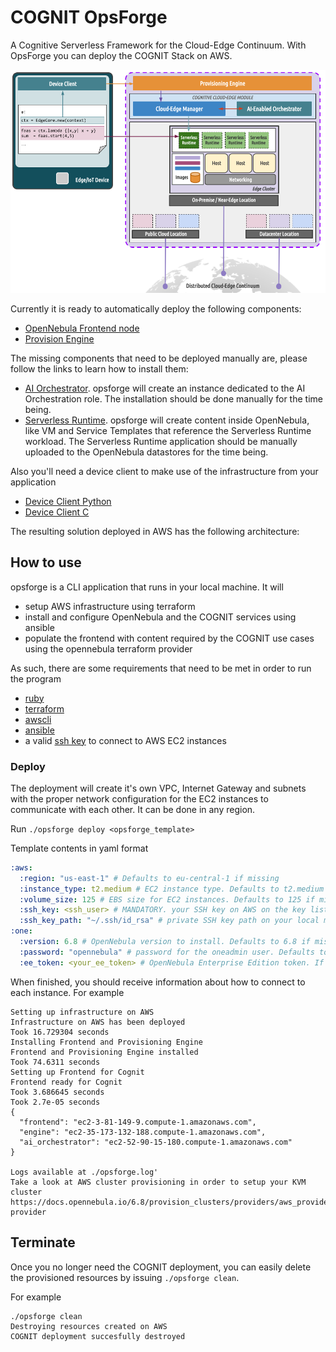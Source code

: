 # COGNIT OpsForge

A Cognitive Serverless Framework for the Cloud-Edge Continuum. With OpsForge you can deploy the COGNIT Stack on AWS.

![Alt text](images/cognit_arch.png)

Currently it is ready to automatically deploy the following components:

- [OpenNebula Frontend node](https://docs.opennebula.io/STS/installation_and_configuration/frontend_installation/overview.html)
- [Provision Engine](https://github.com/SovereignEdgeEU-COGNIT/provisioning-engine)

The missing components that need to be deployed manually are, please follow the links to learn how to install them:

- [AI Orchestrator](https://github.com/SovereignEdgeEU-COGNIT/ai-orchestrator). opsforge will create an instance dedicated to the AI Orchestration role. The installation should be done manually for the time being.
- [Serverless Runtime](https://github.com/SovereignEdgeEU-COGNIT/serverless-runtime). opsforge will create content inside OpenNebula, like VM and Service Templates that reference the Serverless Runtime workload. The Serverless Runtime application should be manually uploaded to the OpenNebula datastores for the time being.

Also you'll need a device client to make use of the infrastructure from your application

- [Device Client Python](https://github.com/SovereignEdgeEU-COGNIT/device-runtime-py)
- [Device Client C](https://github.com/SovereignEdgeEU-COGNIT/device-runtime-c)

The resulting solution deployed in AWS has the following architecture:


## How to use

opsforge is a CLI application that runs in your local machine. It will

- setup AWS infrastructure using terraform
- install and configure OpenNebula and the COGNIT services using ansible
- populate the frontend with content required by the COGNIT use cases using the opennebula terraform provider

As such, there are some requirements that need to be met in order to run the program

- [ruby](https://www.ruby-lang.org/en/documentation/installation/)
- [terraform](https://developer.hashicorp.com/terraform/install?product_intent=terraform)
- [awscli](https://docs.aws.amazon.com/cli/latest/userguide/getting-started-install.html)
- [ansible](https://docs.ansible.com/ansible/latest/installation_guide/intro_installation.html)
- a valid [ssh key](https://docs.aws.amazon.com/AWSEC2/latest/UserGuide/ec2-key-pairs.html) to connect to AWS EC2 instances

### Deploy

The deployment will create it's own VPC, Internet Gateway and subnets with the proper network configuration for the EC2 instances to communicate with each other. It can be done in any region.

Run `./opsforge deploy <opsforge_template>`

Template contents in yaml format

```yaml
:aws:
  :region: "us-east-1" # Defaults to eu-central-1 if missing
  :instance_type: t2.medium # EC2 instance type. Defaults to t2.medium if missing
  :volume_size: 125 # EBS size for EC2 instances. Defaults to 125 if missing
  :ssh_key: <ssh_user> # MANDATORY. your SSH key on AWS on the key list when creating an EC2 instance
  :ssh_key_path: "~/.ssh/id_rsa" # private SSH key path on your local machine. Defaults to ~/.ssh/id_rsa if missing
:one:
  :version: 6.8 # OpenNebula version to install. Defaults to 6.8 if missing
  :password: "opennebula" # password for the oneadmin user. Defaults to opennebula if missing
  :ee_token: <your_ee_token> # OpenNebula Enterprise Edition token. If missing Prometheus integration will not exist.
```

When finished, you should receive information about how to connect to each instance. For example

```
Setting up infrastructure on AWS
Infrastructure on AWS has been deployed
Took 16.729304 seconds
Installing Frontend and Provisioning Engine
Frontend and Provisioning Engine installed
Took 74.6311 seconds
Setting up Frontend for Cognit
Frontend ready for Cognit
Took 3.686645 seconds
Took 2.7e-05 seconds
{
  "frontend": "ec2-3-81-149-9.compute-1.amazonaws.com",
  "engine": "ec2-35-173-132-188.compute-1.amazonaws.com",
  "ai_orchestrator": "ec2-52-90-15-180.compute-1.amazonaws.com"
}

Logs available at ./opsforge.log'
Take a look at AWS cluster provisioning in order to setup your KVM cluster
https://docs.opennebula.io/6.8/provision_clusters/providers/aws_provider.html#aws-provider
```

##  Terminate

Once you no longer need the COGNIT deployment, you can easily delete the provisioned resources by issuing `./opsforge clean`.

For example

```
./opsforge clean
Destroying resources created on AWS
COGNIT deployment succesfully destroyed
```



